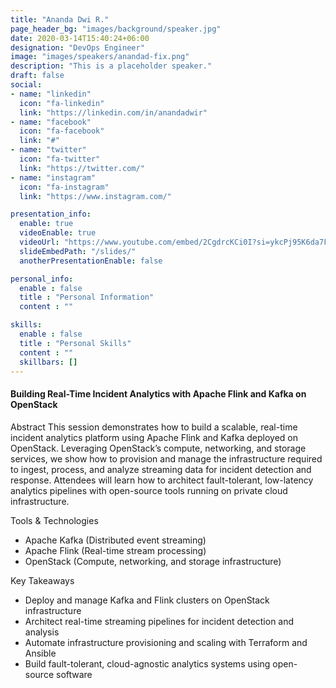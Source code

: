 ```yaml
---
title: "Ananda Dwi R."
page_header_bg: "images/background/speaker.jpg"
date: 2020-03-14T15:40:24+06:00
designation: "DevOps Engineer"
image: "images/speakers/anandad-fix.png"
description: "This is a placeholder speaker."
draft: false
social:
- name: "linkedin"
  icon: "fa-linkedin"
  link: "https://linkedin.com/in/anandadwir"
- name: "facebook"
  icon: "fa-facebook"
  link: "#"
- name: "twitter"
  icon: "fa-twitter"
  link: "https://twitter.com/"
- name: "instagram"
  icon: "fa-instagram"
  link: "https://www.instagram.com/"

presentation_info:
  enable: true
  videoEnable: true
  videoUrl: "https://www.youtube.com/embed/2CgdrcKCi0I?si=ykcPj95K6da7FwGn"
  slideEmbedPath: "/slides/" 
  anotherPresentationEnable: false

personal_info:
  enable : false
  title : "Personal Information"
  content : ""

skills:
  enable : false
  title : "Personal Skills"
  content : ""
  skillbars: []
---
```


#### Building Real-Time Incident Analytics with Apache Flink and Kafka on OpenStack

Abstract
This session demonstrates how to build a scalable, real-time incident analytics platform using Apache Flink and Kafka deployed on OpenStack. Leveraging OpenStack’s compute, networking, and storage services, we show how to provision and manage the infrastructure required to ingest, process, and analyze streaming data for incident detection and response. Attendees will learn how to architect fault-tolerant, low-latency analytics pipelines with open-source tools running on private cloud infrastructure.

Tools & Technologies
- Apache Kafka (Distributed event streaming)
- Apache Flink (Real-time stream processing)
- OpenStack (Compute, networking, and storage infrastructure)

Key Takeaways
- Deploy and manage Kafka and Flink clusters on OpenStack infrastructure
- Architect real-time streaming pipelines for incident detection and analysis
- Automate infrastructure provisioning and scaling with Terraform and Ansible
- Build fault-tolerant, cloud-agnostic analytics systems using open-source software
